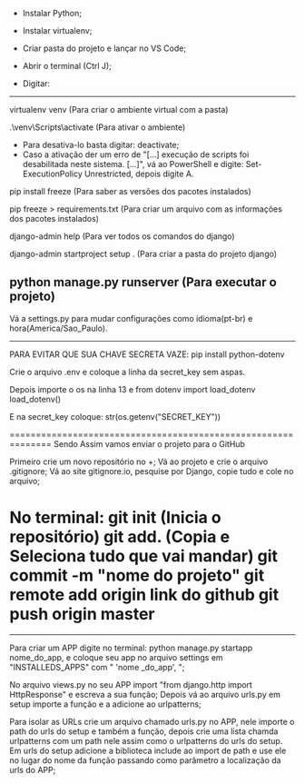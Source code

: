 - Instalar Python;
- Instalar virtualenv;
- Criar pasta do projeto e lançar no VS Code;
- Abrir o terminal (Ctrl J);

- Digitar: 
---------------------------------------------------------------------------------------------------------------------------------------------------------------------------------------------------------------------------
virtualenv venv
(Para criar o ambiente virtual com a pasta)

.\venv\Scripts\activate
(Para ativar o ambiente)
* Para desativa-lo basta digitar: deactivate;
* Caso a ativação der um erro de "[...] execução de scripts foi desabilitada neste sistema. [...]", vá ao PowerShell e digite: Set-ExecutionPolicy Unrestricted,
depois digite A.

pip install freeze
(Para saber as versões dos pacotes instalados)

pip freeze > requirements.txt
(Para criar um arquivo com as informações dos pacotes instalados)

django-admin help
(Para ver todos os comandos do django)

django-admin startproject setup .
(Para criar a pasta do projeto django)

python manage.py runserver
(Para executar o projeto)
---------------------------------------------------------------------------------------------------------------------------------------------------------------------------------------------------------------------------

Vá a settings.py para mudar configurações como idioma(pt-br) e hora(America/Sao_Paulo).

*************************************************************
PARA EVITAR QUE SUA CHAVE SECRETA VAZE:
pip install python-dotenv

Crie o arquivo .env e coloque a linha da secret_key sem aspas.

Depois importe o os na linha 13 e from dotenv import load_dotenv
load_dotenv()

E na secret_key coloque: str(os.getenv("SECRET_KEY"))


==============================================================
Sendo Assim vamos enviar o projeto para o GitHub

Primeiro crie um novo repositório no +;
Vá ao projeto e crie o arquivo .gitignore;
Vá ao site gitignore.io, pesquise por Django, copie tudo e cole no arquivo;

No terminal: 
git init (Inicia o repositório)
git add. (Copia e Seleciona tudo que vai mandar)
git commit -m "nome do projeto"
git remote add origin link do github
git push origin master
==============================================================
*************************************************************

Para criar um APP digite no terminal: python manage.py startapp nome_do_app, e coloque seu app no arquivo settings em "INSTALLEDS_APPS"
com " 'nome _do_app', ";

No arquivo views.py no seu APP import "from django.http import HttpResponse" e escreva a sua função;
Depois vá ao arquivo urls.py em setup importe a função e a adicione ao urlpatterns;

Para isolar as URLs crie um arquivo chamado urls.py no APP, nele importe o path do urls do setup e também a função, depois crie uma
lista chamda urlpatterns com um path nele assim como o urlpatterns do urls do setup. Em urls do setup adicione a biblioteca include ao
import de path e use ele no lugar do nome da função passando como parâmetro a localização da urls do APP;
